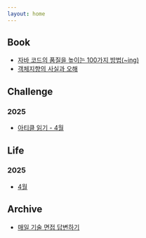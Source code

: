 ```yaml
---
layout: home
---
```


<style type="text/css" media="screen">
  h1 {
    margin: 30px 0;
    font-size: 4em;
    line-height: 1;
    letter-spacing: -1px;
  }
</style>

## Book
- [자바 코드의 품질을 높이는 100가지 방법(~ing)](https://han-chunsik.github.io/books/books/2025-03-25-100_Java_Mistakes_and_How_to_Avoid_Them.html)
- [객체지향의 사실과 오해](https://han-chunsik.github.io/books/books/2025-04-02-The_Essence_of_Object-Orientation.html) 

## Challenge
### 2025
- [아티클 읽기 - 4월](https://han-chunsik.github.io/books/books/2025-04-09-daily_articles.html)

## Life
### 2025
- [4월](https://han-chunsik.github.io/books/books/2025-04-21-april-life.html)

## Archive
- [매일 기술 면접 답변하기](https://han-chunsik.github.io/books/books/2025-04-09-daily_interview.html)